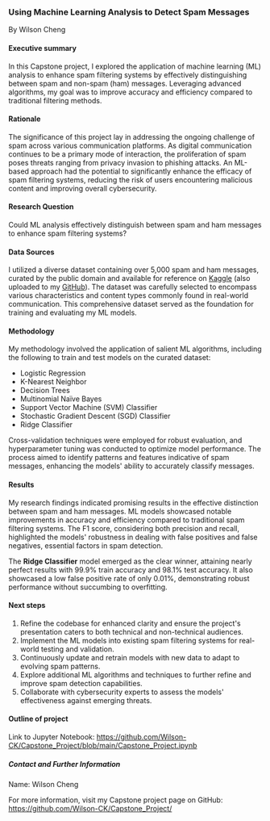 ### Using Machine Learning Analysis to Detect Spam Messages

By Wilson Cheng

#### Executive summary

In this Capstone project, I explored the application of machine learning (ML) analysis to enhance spam filtering systems by effectively distinguishing between spam and non-spam (ham) messages. Leveraging advanced algorithms, my goal was to improve accuracy and efficiency compared to traditional filtering methods.

#### Rationale
The significance of this project lay in addressing the ongoing challenge of spam across various communication platforms. As digital communication continues to be a primary mode of interaction, the proliferation of spam poses threats ranging from privacy invasion to phishing attacks. An ML-based approach had the potential to significantly enhance the efficacy of spam filtering systems, reducing the risk of users encountering malicious content and improving overall cybersecurity.

#### Research Question
Could ML analysis effectively distinguish between spam and ham messages to enhance spam filtering systems?

#### Data Sources
I utilized a diverse dataset containing over 5,000 spam and ham messages, curated by the public domain and available for reference on [Kaggle](https://www.kaggle.com/code/abdallahwagih/spam-emails-detection-using-naive-bayes) (also uploaded to my [GitHub](https://github.com/Wilson-CK/Capstone_Project/blob/main/spam.csv)). The dataset was carefully selected to encompass various characteristics and content types commonly found in real-world communication. This comprehensive dataset served as the foundation for training and evaluating my ML models.

#### Methodology
My methodology involved the application of salient ML algorithms, including the following to train and test models on the curated dataset:
* Logistic Regression
* K-Nearest Neighbor
* Decision Trees
* Multinomial Naïve Bayes
* Support Vector Machine (SVM) Classifier
* Stochastic Gradient Descent (SGD) Classifier
* Ridge Classifier

Cross-validation techniques were employed for robust evaluation, and hyperparameter tuning was conducted to optimize model performance. The process aimed to identify patterns and features indicative of spam messages, enhancing the models' ability to accurately classify messages.

#### Results
My research findings indicated promising results in the effective distinction between spam and ham messages. ML models showcased notable improvements in accuracy and efficiency compared to traditional spam filtering systems. The F1 score, considering both precision and recall, highlighted the models' robustness in dealing with false positives and false negatives, essential factors in spam detection.

The **Ridge Classifier** model emerged as the clear winner, attaining nearly perfect results with 99.9% train accuracy and 98.1% test accuracy. It also showcased a low false positive rate of only 0.01%, demonstrating robust performance without succumbing to overfitting.

#### Next steps
1. Refine the codebase for enhanced clarity and ensure the project's presentation caters to both technical and non-technical audiences.
2. Implement the ML models into existing spam filtering systems for real-world testing and validation.
3. Continuously update and retrain models with new data to adapt to evolving spam patterns.
4. Explore additional ML algorithms and techniques to further refine and improve spam detection capabilities.
5. Collaborate with cybersecurity experts to assess the models' effectiveness against emerging threats.

#### Outline of project

Link to Jupyter Notebook: https://github.com/Wilson-CK/Capstone_Project/blob/main/Capstone_Project.ipynb

##### Contact and Further Information

Name: Wilson Cheng

For more information, visit my Capstone project page on GitHub:
https://github.com/Wilson-CK/Capstone_Project/
